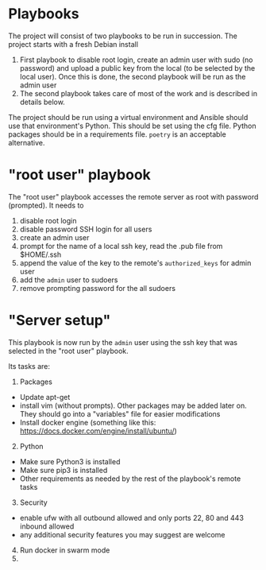 Playbooks
=========

The project will consist of two playbooks to be run in succession. The project starts with a fresh Debian install 

1. First playbook to disable root login, create an admin user with sudo (no password) and upload a public key from the local (to be selected by the local user). Once this is done, the second playbook will be run as the admin user
2. The second playbook takes care of most of the work and is described in details below.

The project should be run using a virtual environment and Ansible should use that environment's Python. This should be set using the cfg file. Python packages should be in a requirements file. `poetry` is an acceptable alternative.

"root user" playbook
====================

The "root user" playbook accesses the remote server as root with password (prompted). It needs to

1. disable root login
1. disable password SSH login for all users
1. create an admin user
1. prompt for the name of a local ssh key, read the .pub file from $HOME/.ssh
1. append the value of the key to the remote's `authorized_keys` for admin user
1. add the `admin` user to sudoers
2. remove prompting password for the all sudoers

"Server setup"
==============

This playbook is now run by the `admin` user using the ssh key that was selected in the "root user" playbook.

Its tasks are:

1. Packages
  - Update apt-get
  - install vim (without prompts). Other packages may be added later on. They should go into a "variables" file for easier modifications
  - Install docker engine  (something like this: https://docs.docker.com/engine/install/ubuntu/)
2. Python
  - Make sure Python3 is installed
  - Make sure pip3 is installed
  - Other requirements as needed by the rest of the playbook's remote tasks
3. Security
  - enable ufw with all outbound allowed and only ports 22, 80 and 443 inbound allowed
  - any additional security features you may suggest are welcome 
4. Run docker in swarm mode
5. 
